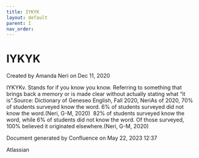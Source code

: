 ```yaml
---
title: IYKYK
layout: default
parent: I
nav_order:
---
```


# IYKYK

Created by  Amanda Neri on Dec 11, 2020

IYKYKv. Stands for if you know you know. Referring to something that brings back a memory or is made clear without actually stating what “it is”.Source: Dictionary of Geneseo English, Fall 2020, NeriAs of 2020, 70% of students surveyed know the word. 6% of students surveyed did not know the word.(Neri, G-M, 2020)  82% of students surveyed know the word, while 6% of students did not know the word. Of those surveyed, 100% believed it originated elsewhere.(Neri, G-M, 2020)

Document generated by Confluence on May 22, 2023 12:37

Atlassian
